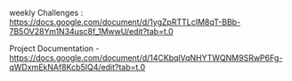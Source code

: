 weekly Challenges : https://docs.google.com/document/d/1ygZpRTTLcIM8qT-BBb-7B5OV28Ym1N34usc8f_1MwwU/edit?tab=t.0

Project Documentation - https://docs.google.com/document/d/14CKbqlVqNHYTWQNM9SRwP6Fg-qWDxmEkNAf8Kcb5IQ4/edit?tab=t.0
